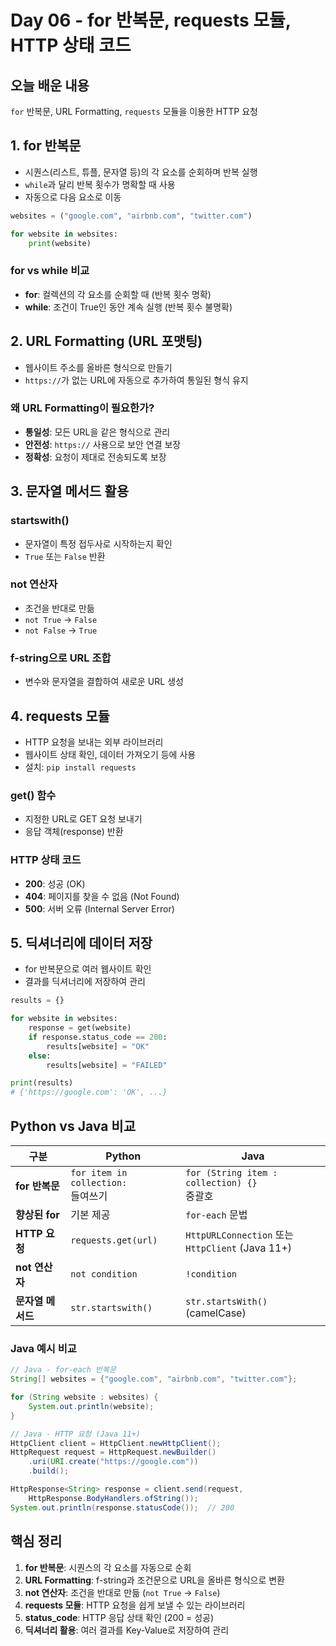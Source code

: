 # Day 06 - for 반복문, requests 모듈, HTTP 상태 코드

## 오늘 배운 내용
`for` 반복문, URL Formatting, `requests` 모듈을 이용한 HTTP 요청

## 1. for 반복문
- 시퀀스(리스트, 튜플, 문자열 등)의 각 요소를 순회하며 반복 실행
- `while`과 달리 반복 횟수가 명확할 때 사용
- 자동으로 다음 요소로 이동

```python
websites = ("google.com", "airbnb.com", "twitter.com")

for website in websites:
    print(website)
```

### for vs while 비교
- **for**: 컬렉션의 각 요소를 순회할 때 (반복 횟수 명확)
- **while**: 조건이 True인 동안 계속 실행 (반복 횟수 불명확)

## 2. URL Formatting (URL 포맷팅)
- 웹사이트 주소를 올바른 형식으로 만들기
- `https://`가 없는 URL에 자동으로 추가하여 통일된 형식 유지

### 왜 URL Formatting이 필요한가?
- **통일성**: 모든 URL을 같은 형식으로 관리
- **안전성**: `https://` 사용으로 보안 연결 보장
- **정확성**: 요청이 제대로 전송되도록 보장

## 3. 문자열 메서드 활용
### startswith()
- 문자열이 특정 접두사로 시작하는지 확인
- `True` 또는 `False` 반환

### not 연산자
- 조건을 반대로 만듦
- `not True` → `False`
- `not False` → `True`

### f-string으로 URL 조합
- 변수와 문자열을 결합하여 새로운 URL 생성

## 4. requests 모듈
- HTTP 요청을 보내는 외부 라이브러리
- 웹사이트 상태 확인, 데이터 가져오기 등에 사용
- 설치: `pip install requests`

### get() 함수
- 지정한 URL로 GET 요청 보내기
- 응답 객체(response) 반환

### HTTP 상태 코드
- **200**: 성공 (OK)
- **404**: 페이지를 찾을 수 없음 (Not Found)
- **500**: 서버 오류 (Internal Server Error)

## 5. 딕셔너리에 데이터 저장
- for 반복문으로 여러 웹사이트 확인
- 결과를 딕셔너리에 저장하여 관리

```python
results = {}

for website in websites:
    response = get(website)
    if response.status_code == 200:
        results[website] = "OK"
    else:
        results[website] = "FAILED"

print(results)
# {'https://google.com': 'OK', ...}
```

## Python vs Java 비교

| 구분 | Python | Java |
|------|--------|------|
| **for 반복문** | `for item in collection:`<br>들여쓰기 | `for (String item : collection) {}`<br>중괄호 |
| **향상된 for** | 기본 제공 | `for-each` 문법 |
| **HTTP 요청** | `requests.get(url)` | `HttpURLConnection` 또는<br>`HttpClient` (Java 11+) |
| **not 연산자** | `not condition` | `!condition` |
| **문자열 메서드** | `str.startswith()` | `str.startsWith()` (camelCase) |

### Java 예시 비교
```java
// Java - for-each 반복문
String[] websites = {"google.com", "airbnb.com", "twitter.com"};

for (String website : websites) {
    System.out.println(website);
}

// Java - HTTP 요청 (Java 11+)
HttpClient client = HttpClient.newHttpClient();
HttpRequest request = HttpRequest.newBuilder()
    .uri(URI.create("https://google.com"))
    .build();

HttpResponse<String> response = client.send(request, 
    HttpResponse.BodyHandlers.ofString());
System.out.println(response.statusCode());  // 200
```
## 핵심 정리
1. **for 반복문**: 시퀀스의 각 요소를 자동으로 순회
2. **URL Formatting**: f-string과 조건문으로 URL을 올바른 형식으로 변환
3. **not 연산자**: 조건을 반대로 만듦 (`not True` → `False`)
4. **requests 모듈**: HTTP 요청을 쉽게 보낼 수 있는 라이브러리
5. **status_code**: HTTP 응답 상태 확인 (200 = 성공)
6. **딕셔너리 활용**: 여러 결과를 Key-Value로 저장하여 관리